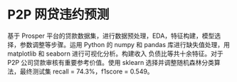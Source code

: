 # P2P 网贷违约预测

基于 Prosper 平台的贷款数据集，进行数据预处理，EDA，特征构建，模型选择，参数调整等步骤。运用 Python 的 numpy 和 pandas 库进行缺失值处理，用 matplotlib 和 seaborn 进行可视化分析。构建收入
负债比等共十余特征。对于 P2P 公司贷款审核有重要参考价值。使用 sklearn 选择并调整随机森林分类算法，最终测试集 recall = 74.3%，f1score = 0.549。
